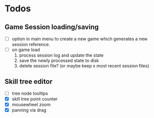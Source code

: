 # Todos

## Game Session loading/saving
- [ ] option in main menu to create a new game which generates a new session reference.
- [ ] on game load
  1. process session log and update the state
  2. save the newly processed state to disk
  3. delete session file? (or maybe keep x most recent session files)

## Skill tree editor
- [ ] tree node tooltips
- [x] skill tree point counter
- [x] mousewheel zoom
- [x] panning via drag
